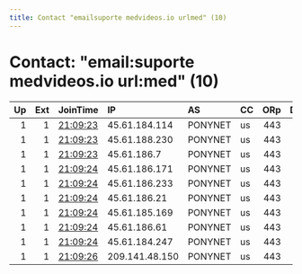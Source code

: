 ```yaml
---
title: Contact "emailsuporte medvideos.io urlmed" (10)
---
```


# Contact: "email:suporte medvideos.io url:med" (10)

|   Up |   Ext | JoinTime                                                                                              | IP             | AS      | CC   |   ORp |   Dirp | OS    | Version   | Nickname        |   eFamMembers |
|-----:|------:|:------------------------------------------------------------------------------------------------------|:---------------|:--------|:-----|------:|-------:|:------|:----------|:----------------|--------------:|
|    1 |     1 | [21:09:23](https://nusenu.github.io/OrNetStats/w/relay/39437E2D1418E11BCADE1123766CA7B283DFE6B3.html) | 45.61.184.114  | PONYNET | us   |   443 |      0 | Linux | 0.4.6.8   | MMDVExitRelay49 |            56 |
|    1 |     1 | [21:09:23](https://nusenu.github.io/OrNetStats/w/relay/48AB6AD461202C42C24DDC3326B47EA35A427E6A.html) | 45.61.188.230  | PONYNET | us   |   443 |      0 | Linux | 0.4.6.8   | MMDVExitRelay48 |            56 |
|    1 |     1 | [21:09:23](https://nusenu.github.io/OrNetStats/w/relay/7C6A700B96C35B99290175EE68ECFAC74AE964A0.html) | 45.61.186.7    | PONYNET | us   |   443 |      0 | Linux | 0.4.6.8   | MMDVExitRelay51 |            56 |
|    1 |     1 | [21:09:24](https://nusenu.github.io/OrNetStats/w/relay/13FA0934B687832122141D70620A9E3EBD596976.html) | 45.61.186.171  | PONYNET | us   |   443 |      0 | Linux | 0.4.6.8   | MMDVExitRelay54 |            56 |
|    1 |     1 | [21:09:24](https://nusenu.github.io/OrNetStats/w/relay/152CAB3FB20882086FCE3B2A2CD1F33D8FD37058.html) | 45.61.186.233  | PONYNET | us   |   443 |      0 | Linux | 0.4.6.8   | MMDVExitRelay53 |            56 |
|    1 |     1 | [21:09:24](https://nusenu.github.io/OrNetStats/w/relay/5BC30FF8C64D2E0C2CAF8A4C468B9BBA26078D77.html) | 45.61.186.21   | PONYNET | us   |   443 |      0 | Linux | 0.4.6.8   | MMDVExitRelay52 |            56 |
|    1 |     1 | [21:09:24](https://nusenu.github.io/OrNetStats/w/relay/6CD09E41323AADCD9BB67E33E2111D0A51D7C8D3.html) | 45.61.185.169  | PONYNET | us   |   443 |      0 | Linux | 0.4.6.8   | MMDVExitRelay55 |            56 |
|    1 |     1 | [21:09:24](https://nusenu.github.io/OrNetStats/w/relay/743CD497C7F13721A78F617A5738F22C4E4D92E4.html) | 45.61.186.61   | PONYNET | us   |   443 |      0 | Linux | 0.4.6.8   | MMDVExitRelay47 |            56 |
|    1 |     1 | [21:09:24](https://nusenu.github.io/OrNetStats/w/relay/D9ACCA85405D4BAC9C92E1853817EBC49A810CE6.html) | 45.61.184.247  | PONYNET | us   |   443 |      0 | Linux | 0.4.6.8   | MMDVExitRelay50 |            56 |
|    1 |     1 | [21:09:26](https://nusenu.github.io/OrNetStats/w/relay/81801FDDE4DA5B39611255DC5C3CB401848B8A6B.html) | 209.141.48.150 | PONYNET | us   |   443 |      0 | Linux | 0.4.6.8   | MMDVExitRelay56 |            56 |
